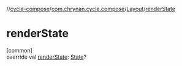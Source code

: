 //[cycle-compose](../../../index.md)/[com.chrynan.cycle.compose](../index.md)/[Layout](index.md)/[renderState](render-state.md)

# renderState

[common]\
override val [renderState](render-state.md): [State](index.md)?
